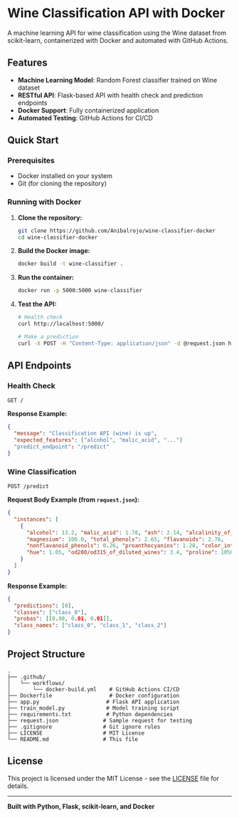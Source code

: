 # Wine Classification API with Docker

A machine learning API for wine classification using the Wine dataset from scikit-learn, containerized with Docker and automated with GitHub Actions.

## Features

-   **Machine Learning Model**: Random Forest classifier trained on Wine dataset
-   **RESTful API**: Flask-based API with health check and prediction endpoints
-   **Docker Support**: Fully containerized application
-   **Automated Testing**: GitHub Actions for CI/CD

## Quick Start

### Prerequisites

-   Docker installed on your system
-   Git (for cloning the repository)

### Running with Docker

1.  **Clone the repository:**
    ```bash
    git clone https://github.com/Anibalrojo/wine-classifier-docker
    cd wine-classifier-docker
    ```

2.  **Build the Docker image:**
    ```bash
    docker build -t wine-classifier .
    ```

3.  **Run the container:**
    ```bash
    docker run -p 5000:5000 wine-classifier
    ```

4.  **Test the API:**
    ```bash
    # Health check
    curl http://localhost:5000/

    # Make a prediction
    curl -X POST -H "Content-Type: application/json" -d @request.json http://localhost:5000/predict
    ```

## API Endpoints

### Health Check
```http
GET /
```

**Response Example:**
```json
{
  "message": "Classification API (wine) is up",
  "expected_features": ["alcohol", "malic_acid", "..."]
  "predict_endpoint": "/predict"
}
```

### Wine Classification
```http
POST /predict
```

**Request Body Example (from `request.json`):**
```json
{
  "instances": [
    {
      "alcohol": 13.2, "malic_acid": 1.78, "ash": 2.14, "alcalinity_of_ash": 11.2,
      "magnesium": 100.0, "total_phenols": 2.65, "flavanoids": 2.76,
      "nonflavanoid_phenols": 0.26, "proanthocyanins": 1.28, "color_intensity": 4.38,
      "hue": 1.05, "od280/od315_of_diluted_wines": 3.4, "proline": 1050.0
    }
  ]
}
```

**Response Example:**
```json
{
  "predictions": [0],
  "classes": ["class_0"],
  "probas": [[0.98, 0.01, 0.01]],
  "class_names": ["class_0", "class_1", "class_2"]
}
```

## Project Structure

```
.
├── .github/
│   └── workflows/
│       └── docker-build.yml    # GitHub Actions CI/CD
├── Dockerfile                  # Docker configuration
├── app.py                     # Flask API application
├── train_model.py             # Model training script
├── requirements.txt           # Python dependencies
├── request.json              # Sample request for testing
├── .gitignore                # Git ignore rules
├── LICENSE                   # MIT License
└── README.md                 # This file
```

## License

This project is licensed under the MIT License - see the [LICENSE](LICENSE) file for details.

---

**Built with Python, Flask, scikit-learn, and Docker**
